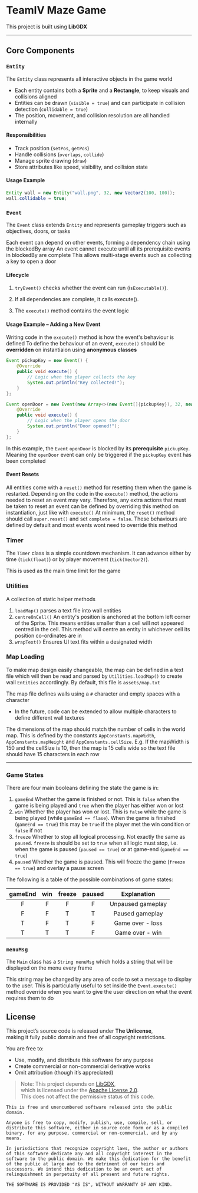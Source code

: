 # TeamIV Maze Game

This project is built using **LibGDX**

---

## Core Components

### `Entity`
The `Entity` class represents all interactive objects in the game world

- Each entity contains both a **Sprite** and a **Rectangle**, to keep visuals and collisions aligned
- Entities can be drawn (`visible = true`) and can participate in collision detection (`collidable = true`)
- The position, movement, and collision resolution are all handled internally

#### Responsibilities
- Track position (`setPos`, `getPos`)
- Handle collisions (`overlaps`, `collide`)
- Manage sprite drawing (`draw`)
- Store attributes like speed, visibility, and collision state

#### Usage Example
```java
Entity wall = new Entity("wall.png", 32, new Vector2(100, 100));
wall.collidable = true;
```

### `Event`

The `Event` class extends `Entity` and represents gameplay triggers such as objectives, doors, or tasks

Each event can depend on other events, forming a dependency chain using the blockedBy array
An event cannot execute until all its prerequisite events in blockedBy are complete
This allows multi-stage events such as collecting a key to open a door

#### Lifecycle

1. `tryEvent()` checks whether the event can run (i`sExecutable()`).

2. If all dependencies are complete, it calls execute().

3. The `execute()` method contains the event logic

#### Usage Example – Adding a New Event

Writing code in the `execute()` method is how the event's behaviour is defined
To define the behaviour of an event, `execute()` should be **overridden** on instantiaion using **anonymous classes** 

```java
Event pickupKey = new Event() {
    @Override
    public void execute() {
        // Logic when the player collects the key
        System.out.println("Key collected!");
    }
};

Event openDoor = new Event(new Array<>(new Event[]{pickupKey}), 32, new Vector2(200, 200)) {
    @Override
    public void execute() {
        // Logic when the player opens the door
        System.out.println("Door opened!");
    }
};
```

In this example, the `Event` `openDoor` is blocked by its **prerequisite** `pickupKey`. Meaning the `openDoor` event can only be triggered if the `pickupKey` event has been completed

#### Event Resets

All entities come with a `reset()` method for resetting them when the game is restarted. Depending on the code in the `execute()` method, the actions needed to reset an event may vary. Therefore, any extra actions that must be taken to reset an event can be defined by overriding this method on instantiation, just like with `execute()`
At minimum, the `reset()` method should call `super.reset()` and set `complete = false`. These behaviours are defined by default and most events wont need to override this method

### Timer

The `Timer` class is a simple countdown mechanism. It can advance either by time (`tick(float)`) or by player movement (`tick(Vector2)`).

This is used as the main time limit for the game

### Utilities

A collection of static helper methods 

1. `loadMap()` parses a text file into wall entities
2. `centreOnCell()` An entity's position is anchored at the bottom left corner of the Sprite. This means entities smaller than a cell will not appeared centred in the cell. This method will centre an entity in whichever cell its position co-ordinates are in
3. `wrapText()` Ensures UI text fits within a designated width

### Map Loading

To make map design easily changeable, the map can be defined in a text file which will then be read and parsed by `Utilities.loadMap()` to create wall `Entities` accordingly. By default, this file is `assets/map.txt`

The map file defines walls using a `#` character and empty spaces with a ` ` character
- In the future, code can be extended to allow multiple characters to define different wall textures

The dimensions of the map should match the number of cells in the world map. This is defined by the constants `AppConstants.mapWidth`, `AppConstants.mapHeight` and `AppConstants.cellSize`. E.g. If the mapWidth is 150 and the cellSize is 10, then the map is 15 cells wide so the text file should have 15 characters in each row

---

### Game States
There are four main booleans defining the state the game is in:
1. `gameEnd` Whether the game is finished or not. This is `false` when the game is being played and `true` when the player has either won or lost
2. `win` Whether the player has won or lost. This is `false` while the game is being played (while `gameEnd == flase`). When the game is finished (`gameEnd == true`) this may be `true` if the player met the win condition or `false` if not
3. `freeze` Whether to stop all logical processing. Not exactly the same as `paused`. `freeze` is should be set to `true` when all logic must stop, i.e. when the game is paused (`paused == true`) or at game-end (`gameEnd == true`)
4. `paused` Whether the game is paused. This will freeze the game (`freeze == true`) and overlay a pause screen

The following is a table of the possible combinations of game states:

| gameEnd | win | freeze | paused |    Explanation    |
| :-----: | :-: | :----: | :----: | :---------------: |
|    F    |  F  |   F    |   F    | Unpaused gameplay |
|    F    |  F  |   T    |   T    |  Paused gameplay  |
|    T    |  F  |   T    |   F    | Game over - loss  |
|    T    |  T  |   T    |   F    |  Game over - win  |

### `menuMsg`

The `Main` class has a `String menuMsg` which holds a string that will be displayed on the menu every frame

This string may be changed by any area of code to set a message to display to the user. This is particularly useful to set inside the `Event.execute()` method override when you want to give the user direction on what the event requires them to do

## License

This project’s source code is released under **The Unlicense**,  
making it fully public domain and free of all copyright restrictions.

You are free to:
- Use, modify, and distribute this software for any purpose
- Create commercial or non-commercial derivative works
- Omit attribution (though it’s appreciated)

> Note: This project depends on [LibGDX](https://libgdx.com),  
> which is licensed under the [Apache License 2.0](https://www.apache.org/licenses/LICENSE-2.0).  
> This does not affect the permissive status of this code.

```
This is free and unencumbered software released into the public domain.

Anyone is free to copy, modify, publish, use, compile, sell, or
distribute this software, either in source code form or as a compiled
binary, for any purpose, commercial or non-commercial, and by any
means.

In jurisdictions that recognize copyright laws, the author or authors
of this software dedicate any and all copyright interest in the
software to the public domain. We make this dedication for the benefit
of the public at large and to the detriment of our heirs and
successors. We intend this dedication to be an overt act of
relinquishment in perpetuity of all present and future rights.

THE SOFTWARE IS PROVIDED "AS IS", WITHOUT WARRANTY OF ANY KIND.
```
